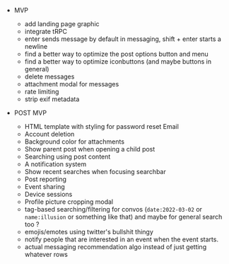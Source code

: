 - MVP
   - add landing page graphic
   - integrate tRPC
   - enter sends message by default in messaging, shift + enter starts a newline
   - find a better way to optimize the post options button and menu
   - find a better way to optimize iconbuttons (and maybe buttons in general)
   - delete messages
   - attachment modal for messages
   - rate limiting
   - strip exif metadata

- POST MVP
  - HTML template with styling for password reset Email
  - Account deletion
  - Background color for attachments
  - Show parent post when opening a child post
  - Searching using post content
  - A notification system
  - Show recent searches when focusing searchbar
  - Post reporting
  - Event sharing
  - Device sessions
  - Profile picture cropping modal
  - tag-based searching/filtering for convos (`date:2022-03-02` or `name:illusion` or something like that) and maybe for general search too ?
  - emojis/emotes using twitter's bullshit thingy
  - notify people that are interested in an event when the event starts.
  - actual messaging recommendation algo instead of just getting whatever rows
